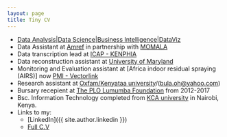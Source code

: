 ```yaml
---
layout: page
title: Tiny CV
---
```


* [Data Analysis|Data Science|Business Intelligence|DataViz](https://www.linkedin.com/in/peter-onyango-184446132/) 
* Data Assistant at [Amref](https://amref.org/) in partnership with [MOMALA](https://momala.org/)
* Data transcription lead at [ICAP - KENPHIA](https://phia.icap.columbia.edu/countries/kenya/)
* Data reconstruction assistant at [University of Maryland](http://www.ciheb.ihv.org/About-Us/Where-We-Work/Kenya/)
* Monitoring and Evaluation assistant at [Africa indoor residual spraying (AIRS)] now [PMI - Vectorlink](https://pmivectorlink.org/where-we-work/kenya/)
* Research assistant at [Oxfam/Kenyataa university](bula.hannah@ku.ac.ke)/(bula.oh@yahoo.com)
* Bursary recepient at [The PLO Lumumba Foundation](https://plofoundation.org/) from 2012-2017
* Bsc. Information Technology completed from [KCA university](https://www.kca.ac.ke/) in Nairobi, Kenya. 
* Links to my:
    * [LinkedIn]({{ site.author.linkedin }})
    * [Full C.V](https://drive.google.com/open?id=1CkZuQU9waA09SJGlL7vhOaERryQIQ-Fq)
